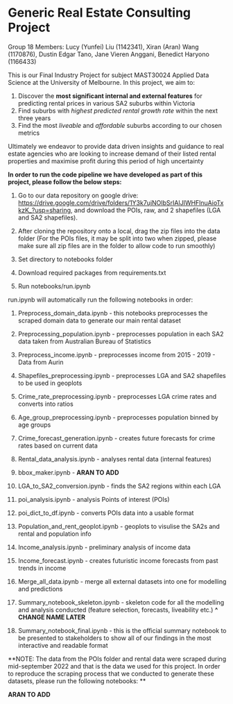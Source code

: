 # Generic Real Estate Consulting Project

Group 18 Members: Lucy (Yunfei) Liu (1142341), Xiran (Aran) Wang (1170876), Dustin Edgar Tano, Jane Vieren Anggani, Benedict Haryono (1166433)

This is our Final Industry Project for subject MAST30024 Applied Data Science at the University of Melbourne. In this project, we aim to:
1. Discover the **most significant internal and external features** for predicting rental prices in various SA2 suburbs within Victoria
2. Find suburbs with *highest predicted rental growth rate* within the next three years
3. Find the most *liveable* and *affordable* suburbs according to our chosen metrics

Ultimately we endeavor to provide data driven insights and guidance to real estate agencies who are looking to increase demand of their listed rental properties and maximise profit during this period of high uncertainty

**In order to run the code pipeline we have developed as part of this project, please follow the below steps:** 

1. Go to our data repository on google drive: https://drive.google.com/drive/folders/1Y3k7ujNOIbSrIAlJIWHFlnuAioTxkzK_?usp=sharing, and download the POIs, raw, and 2 shapefiles (LGA and SA2 shapefiles).

2. After cloning the repository onto a local, drag the zip files into the data folder (For the POIs files, it may be split into two when zipped, please make sure all zip files are in the folder to allow code to run smoothly)

3. Set directory to notebooks folder

4. Download required packages from requirements.txt

5. Run  notebooks/run.ipynb 


run.ipynb will automatically run the following notebooks in order: 

1. Preprocess_domain_data.ipynb - this notebooks preprocesses the scraped domain data to generate our main rental dataset 

2. Preprocessing_population.ipynb  - preprocesses population in each SA2 data taken from Australian Bureau of Statistics

3. Preprocess_income.ipynb - preprocesses income from 2015 - 2019 - Data from Aurin

4. Shapefiles_preprocessing.ipynb - preprocesses LGA and SA2 shapefiles to be used in geoplots

5. Crime_rate_preprocessing.ipynb - preprocesses LGA crime rates and converts into ratios

6. Age_group_preprocessing.ipynb - preprocesses population binned by age groups

7. Crime_forecast_generation.ipynb - creates future forecasts for crime rates based on current data

8. Rental_data_analysis.ipynb - analyses rental data (internal features)

9. bbox_maker.ipynb - **ARAN TO ADD**

10. LGA_to_SA2_conversion.ipynb - finds the SA2 regions within each LGA

11. poi_analysis.ipynb - analysis Points of interest (POIs)

12. poi_dict_to_df.ipynb - converts POIs data into a usable format

13. Population_and_rent_geoplot.ipynb - geoplots to visulise the SA2s and rental and population info

14. Income_analysis.ipynb - preliminary analysis of income data

15. Income_forecast.ipynb - creates futuristic income forecasts from past trends in income

16. Merge_all_data.ipynb - merge all external datasets into one for modelling and predictions

17. Summary_notebook_skeleton.ipynb - skeleton code for all the modelling and analysis conducted (feature selection, forecasts, liveability etc.)
**^**
**CHANGE NAME LATER**

18. Summary_notebook_final.ipynb - this is the official summary notebook to be presented to stakeholders to show all of our findings in the most interactive and readable format

**NOTE: The data from the POIs folder and rental data were scraped during mid-september 2022 and that is the data we used for this project. In order to reproduce the scraping process that we conducted to generate these datasets, please run the following notebooks: **

**ARAN TO ADD**